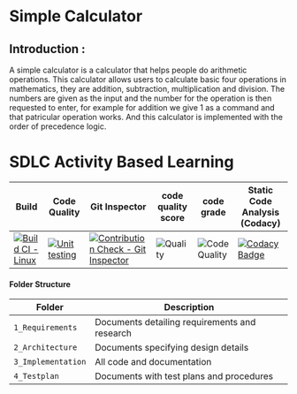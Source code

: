 # Simple Calculator 

## Introduction : 
A simple calculator is a calculator that helps people do arithmetic operations. This calculator allows users to calculate basic four operations in mathematics, they are addition, subtraction, multiplication and division. The numbers are given as the input and the number for the operation is then requested to enter, for example for addition we give 1 as a command and that patricular operation works. And this calculator is implemented with the order of precedence logic.

# SDLC Activity Based Learning
Build | Code Quality | Git Inspector | code quality score | code grade |Static Code Analysis (Codacy) |
|---------|------------|-------------|--------------------|------------|---------------------
|[![Build CI - Linux](https://github.com/AishwaryaTharagalla/M1_Simple_Calculator/actions/workflows/c-cpp.yml/badge.svg)](https://github.com/AishwaryaTharagalla/M1_Simple_Calculator/actions/workflows/c-cpp.yml) |[![Unit testing](https://github.com/AishwaryaTharagalla/M1_Simple_Calculator/actions/workflows/unit-test.yml/badge.svg)](https://github.com/AishwaryaTharagalla/M1_Simple_Calculator/actions/workflows/unit-test.yml) | [![Contribution Check - Git Inspector](https://github.com/AishwaryaTharagalla/M1_Simple_Calculator/actions/workflows/gitinspector.yml/badge.svg)](https://github.com/AishwaryaTharagalla/M1_Simple_Calculator/actions/workflows/gitinspector.yml) | ![Quality](https://api.codiga.io/project/32195/score/svg) | ![Code Quality](https://api.codiga.io/project/32195/status/svg) | [![Codacy Badge](https://app.codacy.com/project/badge/Grade/d4daa3b28aa044ccb5b656ef7f84c6b7)](https://www.codacy.com/gh/AishwaryaTharagalla/M1_Simple_Calculator/dashboard?utm_source=github.com&amp;utm_medium=referral&amp;utm_content=AishwaryaTharagalla/M1_Simple_Calculator&amp;utm_campaign=Badge_Grade)


#### Folder Structure
Folder             | Description
-------------------| -----------------------------------------
`1_Requirements`   | Documents detailing requirements and research
`2_Architecture`         | Documents specifying design details
`3_Implementation` | All code and documentation
`4_Testplan`      | Documents with test plans and procedures









